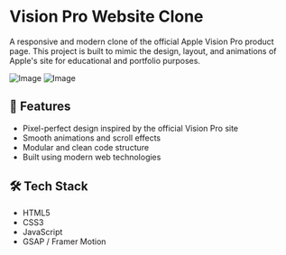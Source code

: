 # Vision Pro Website Clone

A responsive and modern clone of the official Apple Vision Pro product page. This project is built to mimic the design, layout, and animations of Apple's site for educational and portfolio purposes.

![Image](https://github.com/user-attachments/assets/7a87b974-3a27-4dc5-b1c2-6cbdde73f727)
![Image](https://github.com/user-attachments/assets/3a8643b7-1d91-4f20-be82-0532c533d514)

## 🚀 Features

- Pixel-perfect design inspired by the official Vision Pro site
- Smooth animations and scroll effects
- Modular and clean code structure
- Built using modern web technologies

## 🛠 Tech Stack

- HTML5
- CSS3 
- JavaScript 
- GSAP / Framer Motion 





